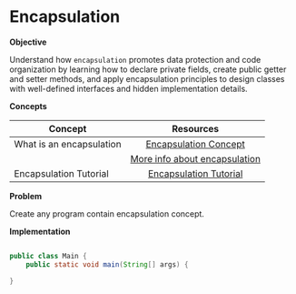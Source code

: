# Encapsulation


**Objective**

Understand how `encapsulation` promotes data protection and code organization by learning how to declare private fields, create public getter and setter methods, and apply encapsulation principles to design classes with well-defined interfaces and hidden implementation details.

**Concepts**

| Concept   |      Resources      |
|----------|:-------------:|
|What is an encapsulation|[Encapsulation Concept](https://www.youtube.com/watch?v=qP9-3LnMZsE)|
||[More info about encapsulation](https://www.sumologic.com/glossary/encapsulation/#:~:text=Encapsulation%20is%20a%20way%20to,an%20instantiated%20class%20or%20object.)|
|Encapsulation Tutorial|[Encapsulation Tutorial](https://www.youtube.com/watch?v=cU94So54cr8)|

**Problem**

Create any program contain encapsulation concept.

**Implementation**



```Java

public class Main {
    public static void main(String[] args) {

}

```

